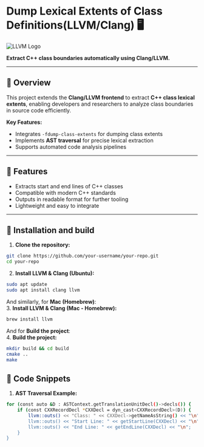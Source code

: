 # Dump Lexical Extents of Class Definitions(LLVM/Clang) 🖥️

![LLVM Logo](https://llvm.org/favicon.ico)

**Extract C++ class boundaries automatically using Clang/LLVM.**

---

## 🔹 Overview

This project extends the **Clang/LLVM frontend** to extract **C++ class lexical extents**, enabling developers and researchers to analyze class boundaries in source code efficiently.  

**Key Features:**

- Integrates `-fdump-class-extents` for dumping class extents  
- Implements **AST traversal** for precise lexical extraction  
- Supports automated code analysis pipelines  

---

## 🔹 Features

- Extracts start and end lines of C++ classes  
- Compatible with modern C++ standards  
- Outputs in readable format for further tooling  
- Lightweight and easy to integrate  

---

## 🔹 Installation and build

1. **Clone the repository:**  

```bash
git clone https://github.com/your-username/your-repo.git
cd your-repo
```

2. **Install LLVM & Clang (Ubuntu):**  

```bash
sudo apt update
sudo apt install clang llvm
```

And similarly, for **Mac (Homebrew)**:  
3. **Install LLVM & Clang (Mac - Homebrew):**  

```bash
brew install llvm
```

And for **Build the project**:  
4. **Build the project:**  

```bash
mkdir build && cd build
cmake ..
make
```

## 🔹 Code Snippets

1. **AST Traversal Example:**  

```bash
for (const auto &D : ASTContext.getTranslationUnitDecl()->decls()) {
    if (const CXXRecordDecl *CXXDecl = dyn_cast<CXXRecordDecl>(D)) {
        llvm::outs() << "Class: " << CXXDecl->getNameAsString() << "\n";
        llvm::outs() << "Start Line: " << getStartLine(CXXDecl) << "\n";
        llvm::outs() << "End Line: " << getEndLine(CXXDecl) << "\n";
    }
}
```



